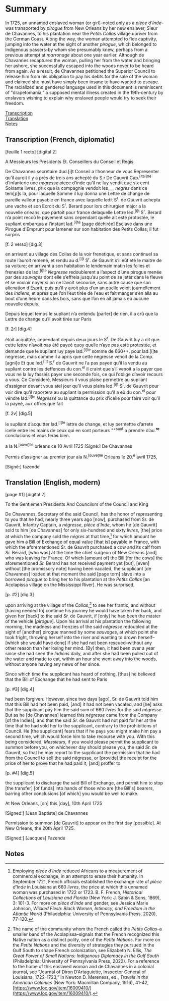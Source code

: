 # Summary   
 In 1725, an unnamed enslaved woman (or girl)–noted only as a *pièce d'Inde*–was transported by *pirogue* from New Orleans by her new enslaver, Sieur de Chavannes, to his plantation near the *Petits Collas* village upriver from the German Coast. Along the way, the woman attempted to flee captivity, jumping into the water at the sight of another *pirogue*, which belonged to Indigenous passers-by whom she presumably knew, perhaps from a previous attempt at *marronage* about one year earlier. Although de Chavannes recaptured the woman, pulling her from the water and bringing her ashore, she successfully escaped into the woods never to be heard from again. As a result, de Chavannes petitioned the Superior Council to release him from his obligation to pay his debts for the sale of the woman and claimed she must have simply been insane to have wanted to escape. The racialized and gendered language used in this document is reminiscent of "drapetomania," a supposed mental illness created in the 19th-century by enslavers wishing to explain why enslaved people would try to seek their freedom. 
   
[Transcription](#transcription-(French,-diplomatic))  
[Translation](#translation-(English,-modern))  
[Notes](#notes)  
   
## Transcription (French, diplomatic)  

[feuille 1 recto] [digital 2]


A Messieurs les Presidents
Et. Conseillers du Conseil et Regis.

De Chavannes secretaire dud.<sup></sup>[i]t</sup> Conseil a
l’honneur de vous Representer qu’il auroit
il y a prés de trois ans achepté du S.r De Gauvrit
Cap.<sup>[itai]ne</sup> d'infanterie une *negresse* piece d'inde
qu’il ne luy vendit que six cent Soixante
livres, prix que la compagnie vendoit les___
*negres* dans ce tem[p]s la, pour laquelle Somme
il luy donna une Lettre de change de pareille 
valleur payable en france avec laquelle ledit
S<sup>r</sup>. de Gauvrit achepta une vache et son Ecroit
du S<sup>r</sup>. Berard pour lors chirurgien major
a la nouvelle orleans, que partoit pour france
delaquelle Lettre led.<sup>[i]t</sup> S<sup>r</sup>. Berard n’a point
reccû le payement sans cependant quelle
ait esté protostée, le supliant embarqua a
l’instant lad.<sup>[i]te</sup> [page déchirée] Esclave dans une
Pirogue d'Emprunt pour lamener sur son
habitation des Petits Collas, il fut surpris


[f. 2 verso] [dig.3]


en arrivant au village des Collas de la voir
frenetique, et sans continuel sa route l’auroit
remené, et rendu au d.<sup>[i]t</sup> S<sup>r</sup>. de Gauvrit s’il eût
eté le maitre de sa voiture; en arrivant a son
habitation le lendemain matin les folies et
frenesies de lad.<sup>[i]te</sup> *Negresse* redoublerent a
l’aspect d’une pirogue menée par des *sauvages* 
dont elle s’effreia jusqu’au point de se
jeter dans le fleuve et se vouloir noyer
si on ne l’avoit secourüe, sans autre cause
que son alienation d’Esprit, puis qu’il y avoit
plus d’un an quelle voioit journellement des
*Indiens*, et aprés que l’on l’eut tirée de l’eau
et fait manger s’en alla au bout d’une heure
dans les bois, sans que l’on en ait jamais
eû aucune nouvelle depuis.


Depuis lequel temps le supliant n’a
entendu [parler] de rien, il a crû que la 
Lettre de change qu’il avoit tirée sur Paris


[f. 2r] [dig.4]

êtoit acquittée, cependant depuis deux jours
le S<sup>r</sup>. De Gauvrit luy a dit que cette lettre
n’avoit pas été payeé quoy quelle n’aye pas
esté protestée, et demande que le supliant
luy paye lad.<sup>[i]te</sup> somme de 660++. pour lad.[i]te
negresse, mais comme il a apris que cette
negresse venoit de la Comp.[agni]e Et que led.<sup>[i]t</sup> S.<sup>r</sup>
de Gauvrit ne l’a pas payeé qu’il la vendu
au supliant contre les deffences du con.<sup>el</sup>
il craint que s’il venoit a la payer que vous
ne la luy fassiés payer une seconde fois,
ce qui l’oblige d’avoir recours a vous.
Ce Consideré, Messieurs il vous plaise
permettre au supliant d’assigner devant
vous atel jour qu’il vous plaira led.<sup>[i]t</sup> S<sup>r</sup>.
de Gauvrit pour voir dire qu’il raportera
au supliant la permission qu’il a eû du
con.<sup>el</sup> pour vêndre lad.<sup>[i]te</sup> *Negresse* ou
la quittance du prix d’icelle pour faire
voir qu’il la payeé, aux offres que fait


[f. 2v] [dig.5]


le supliant d’acquitter lad.<sup>[i]te</sup> lettre de
change, et luy permettre d’arrete icelle
entre les mains de ceux qui en sont
porteurs <sup>++sauf</sup> a prendre d’au.<sup>**re**</sup> conclusions
et vous fera**s** bien.

a la N.<sup>[ouve]lle</sup> orleans ce 10 Avril 1725
[Signé:] De Chavannes

Permis d’assigner au premier
jour ala N.<sup>[ouve]lle</sup> Orleans le 20.<sup>e</sup>
avril 1725, 


[Signé:] fazende


## Translation (English, modern)  

[page #1] [digital 2]

To the Gentlemen Presidents And Councilors of the Council and King

De Chavannes, Secretary of the said Council, has the honor of representing to you that he had, nearly three years ago [now], purchased from Sr. de Gauvrit, Infantry Captain, a *négresse*, *pièce d’Inde*, whom he [de Gauvrit] sold to him [de Chavannes] for only six-hundred and sixty *livres*, [the] price at which the company sold the *nègres* at that time,[^i] for which amount he gave him a Bill of Exchange of equal value [that is] payable in France, with which the aforementioned *Sr.* de Gauvrit purchased a cow and its calf from *Sr.* Berard, [who was] at the time the chief surgeon of New Orleans [and] who was leaving for France. Of which [amount of] the Bill [for the cows] the aforementioned *Sr.* Berard has not received payment yet [but], [even] without [the promissory note] having been vacated, the supplicant [de Chavannes] loaded at that moment the said [page torn] slave into a borrowed *pirogue* to bring her to his plantation at the *Petits Collas* [an Acolapissa village on the Mississippi River]. He was surprised,


[p. #2] [dig.3]

upon arriving at the village of the *Collas*,[^ii] to see her frantic, and without [having needed to] continue his journey he would have taken her back, and given her [back] to the said *Sr.* de Gauvrit, if [only] he had been the master of the vehicle [*pirogue*]. Upon his arrival at his plantation the following morning, the madness and frenzies of the said *négresse* redoubled at the sight of [another] pirogue manned by some *sauvages*, at which point she took fright, throwing herself into the river and wanting to drown herself–[which she would have done] if she had not been rescued–without any other reason than her losing her mind. [By] then, it had been over a year since she had seen the *Indiens* daily, and after she had been pulled out of the water and made to eat, within an hour she went away into the woods, without anyone having any news of her since.

Since which time the supplicant has heard of nothing, [thus] he believed that the Bill of Exchange that he had sent to Paris


[p. #3] [dig.4]


had been forgiven. However, since two days [ago], Sr. de Gauvrit told him that this Bill had not been paid, [and] it had not been vacated, and [he] asks that the supplicant pay him the said sum of 660 *livres* for the said *négresse*. But as he [de Chavannes] learned this *négresse* came from the Company [of the Indies], and that the said *Sr.* de Gauvrit had not paid for her at the time that he had sold her to the supplicant, contrary to the prohibitions of Council. He [the supplicant] fears that if he pays you might make him pay a second time, which would force him to take recourse with you. With this being considered, *Messieurs*, if you would please permit the supplicant to summon before you, on whichever day should please you, the said *Sr.* de Gauvrit, so that he may report to the supplicant the permission that he had from the Council to sell the said négresse, or [provide] the receipt for the price of her to prove that he had paid it, [and] proffer to


[p. #4] [dig.5]


the supplicant to discharge the said Bill of Exchange, and permit him to stop [the transfer] [of funds] into hands of those who are [the Bill's] bearers, barring other conclusions [of which] you would be well to make.

At New Orleans, [on] this [day], 10th April 1725

[Signed:] [Jean Baptiste] de Chavannes


Permission to summon [de Gauvrit] to appear on the first day [possible]. At New Orleans, the 20th 
April 1725. 

[Signed:] [Jacques] Fazende


## Notes  

[^i]: Employing *pièce d’Inde* reduced Africans to a measurement of commercial exchange, in an attempt to erase their humanity. In September 1721, French officials established the exchange rate of *pièce d’Inde* in Louisiana at 660 *livres*, the price at which this unnamed woman was purchased in 1722 or 1723. B. F. French, *Historical Collections of Louisiana and Florida* (New York: J. Sabin & Sons, 1869), 3: 101-3. For more on *pièce d’Inde* and gender, see Jessica Marie Johnson, *Wicked Flesh: Black Women, Intimacy, and Freedom in the Atlantic World* (Philadelphia: University of Pennsylvania Press, 2020), 77-120.  
   
[^ii]: The name of the community whom the French called the *Petits Collas*–a smaller band of the Acolapissa–signals that the French recognized this Native nation as a distinct polity, one of the *Petite Nations*. For more on the *Petite Nations* and the diversity of strategies they pursued in the Gulf South to shape French colonization, see Elizabeth N. Ellis, *The Great Power of Small Nations: Indigenous Diplomacy in the Gulf South* (Philadelphia: University of Pennsylvania Press, 2022). For a reference to the home of this enslaved woman and de Chavannes in a colonial journal, see “Journal of Diron D’Artaguiette, Inspector General of Louisiana, 1722-1723,” in Newton D. Mereness, ed., *Travels in the American Colonies* (New York: Macmillan Company, 1916), 41-42, [https://www.loc.gov/item/16009410/](https://www.loc.gov/item/16009410/).